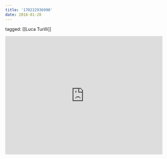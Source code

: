 ```yaml
---
title: '170222936990'
date: 2018-01-28
---
```

tagged: [[Luca Turilli]]
<iframe allow="accelerometer; autoplay; clipboard-write; encrypted-media; gyroscope; picture-in-picture" allowfullscreen="" frameborder="0" height="375" id="youtube_iframe" src="https://www.youtube.com/embed/oPa2KEg5b9A?feature=oembed&amp;enablejsapi=1&amp;origin=https://safe.txmblr.com&amp;wmode=opaque" width="500"></iframe>